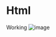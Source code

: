 # Html
Working
![image](https://github.com/yashmalhotra-ai/Html/assets/83369979/820e822f-60c3-4b3c-8304-a2d36cd2f850)
